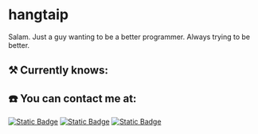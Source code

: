 # hangtaip

Salam. Just a guy wanting to be a better programmer. Always trying to be better.

## **⚒️  Currently knows:**

## **☎️  You can contact me at:** 

[![Static Badge](https://img.shields.io/badge/Discord-$235865F2?style=for-the-badge&logo=discord&logoColor=white)](https://discord.com/users/1331533815746662402)
[![Static Badge](https://img.shields.io/badge/Telegram-%2326A5E4?style=for-the-badge&logo=telegram&logoColor=white)](https://t.me/hangtaip)
[![Static Badge](https://img.shields.io/badge/Proton-%236D4AFF?style=for-the-badge&logo=proton&logoColor=white)](mailto:hangtaip.stabilize940@passinbox.com)

